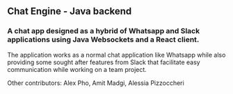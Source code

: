 ## Chat Engine - Java backend

### A chat app designed as a hybrid of Whatsapp and Slack applications using Java Websockets and a React client.
The application works as a normal chat application like Whatsapp while also providing some sought after features from Slack that facilitate easy communication while working on a team project.

Other contributors: Alex Pho, Amit Madgi, Alessia Pizzoccheri
